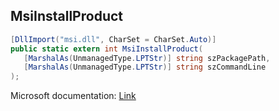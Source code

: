 ## MsiInstallProduct

```csharp
[DllImport("msi.dll", CharSet = CharSet.Auto)]
public static extern int MsiInstallProduct(
   [MarshalAs(UnmanagedType.LPTStr)] string szPackagePath,
   [MarshalAs(UnmanagedType.LPTStr)] string szCommandLine
);
```

Microsoft documentation: [Link](https://docs.microsoft.com/en-us/windows/win32/api/msi/nf-msi-msiinstallproductw)
